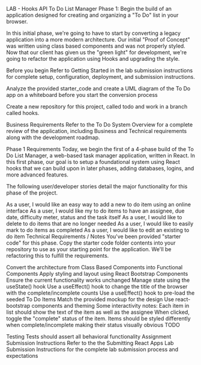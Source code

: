 LAB - Hooks API
To Do List Manager Phase 1: Begin the build of an application designed for creating and organizing a "To Do" list in your browser.

In this initial phase, we're going to have to start by converting a legacy application into a more modern architecture. Our initial "Proof of Concept" was written using class based components and was not properly styled. Now that our client has given us the "green light" for development, we're going to refactor the application using Hooks and upgrading the style.

Before you begin
Refer to Getting Started in the lab submission instructions for complete setup, configuration, deployment, and submission instructions.

Analyze the provided starter_code and create a UML diagram of the To Do app on a whiteboard before you start the conversion process

Create a new repository for this project, called todo and work in a branch called hooks.

Business Requirements
Refer to the To Do System Overview for a complete review of the application, including Business and Technical requirements along with the development roadmap.

Phase 1 Requirements
Today, we begin the first of a 4-phase build of the To Do List Manager, a web-based task manager application, written in React. In this first phase, our goal is to setup a foundational system using React hooks that we can build upon in later phases, adding databases, logins, and more advanced features.

The following user/developer stories detail the major functionality for this phase of the project.

As a user, I would like an easy way to add a new to do item using an online interface
As a user, I would like my to do items to have an assignee, due date, difficulty meter, status and the task itself
As a user, I would like to delete to do items that are no longer needed
As a user, I would like to easily mark to do items as completed
As a user, I would like to edit an existing to do item
Technical Requirements / Notes
You've been provided "starter code" for this phase. Copy the starter code folder contents into your repository to use as your starting point for the application. We'll be refactoring this to fulfill the requirements.

Convert the architecture from Class Based Components into Functional Components
Apply styling and layout using React Bootstrap Components
Ensure the current functionality works unchanged
Manage state using the useState() hook
Use a useEffect() hook to change the title of the browser with the complete/incomplete counts
Use a useEffect() hook to pre-load the seeded To Do Items
Match the provided mockup for the design
Use react-bootstrap components and theming
Some interactivity notes:
Each item in list should show the text of the item as well as the assignee
When clicked, toggle the "complete" status of the item.
Items should be styled differently when complete/incomplete making their status visually obvious
TODO

Testing
Tests should assert all behavioral functionality
Assignment Submission Instructions
Refer to the the Submitting React Apps Lab Submission Instructions for the complete lab submission process and expectations